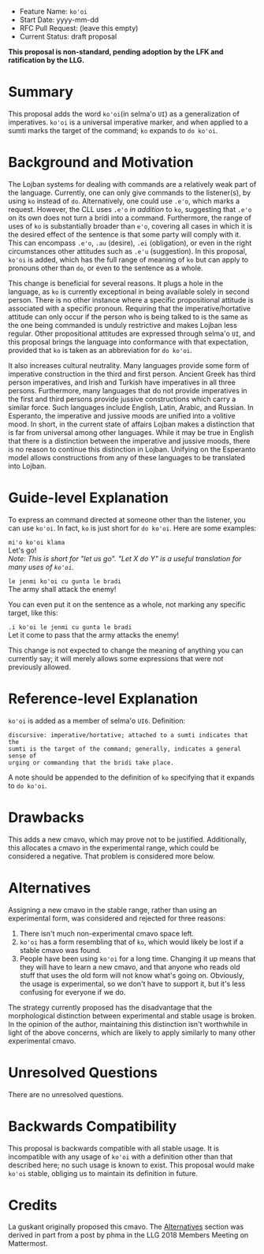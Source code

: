 - Feature Name: `ko'oi`
- Start Date: yyyy-mm-dd
- RFC Pull Request: (leave this empty)
- Current Status: draft proposal

**This proposal is non-standard, pending adoption by the LFK and ratification
by the LLG.**

# Summary
[Summary]: #summary

This proposal adds the word `ko'oi`(in selma'o `UI`) as a generalization of
imperatives. `ko'oi` is a universal imperative marker, and when applied to a
sumti marks the target of the command; `ko` expands to `do ko'oi`.


# Background and Motivation
[Background and Motivation]: #background-and-motivation

The Lojban systems for dealing with commands are a relatively weak part of the
language. Currently, one can only give commands to the listener(s), by using
`ko` instead of `do`. Alternatively, one could use `.e'o`, which marks a
request. However, the CLL uses `.e'o` *in addition* to `ko`, suggesting that
`.e'o` on its own does not turn a bridi into a command. Furthermore, the range
of uses of `ko` is substantially broader than `e'o`, covering all cases in which
it is the desired effect of the sentence is that some party will comply with it.
This can encompass `.e'o`, `.au` (desire), `.ei` (obligation), or even in the
right circumstances other attitudes such as `.e'u` (suggestion). In this
proposal, `ko'oi` is added, which has the full range of meaning of `ko` but can
apply to pronouns other than `do`, or even to the sentence as a whole.

This change is beneficial for several reasons. It plugs a hole in the language,
as `ko` is currently exceptional in being available solely in second person.
There is no other instance where a specific propositional attitude is associated
with a specific pronoun. Requiring that the imperative/hortative attitude can
only occur if the person who is being talked to is the same as the one being
commanded is unduly restrictive and makes Lojban less regular. Other
propositional attitudes are expressed through selma'o `UI`, and this proposal
brings the language into conformance with that expectation, provided that `ko`
is taken as an abbreviation for `do ko'oi`.

It also increases cultural neutrality. Many languages provide some form of
imperative construction in the third and first person. Ancient Greek has third
person imperatives, and Irish and Turkish have imperatives in all three persons.
Furthermore, many languages that do not provide imperatives in the first and
third persons provide jussive constructions which carry a similar force. Such
languages include English, Latin, Arabic, and Russian. In Esperanto, the
imperative and jussive moods are unified into a volitive mood. In short, in the
current state of affairs Lojban makes a distinction that is far from universal
among other languages. While it may be true in English that there is a
distinction between the imperative and jussive moods, there is no reason to
continue this distinction in Lojban. Unifying on the Esperanto model allows
constructions from any of these languages to be translated into Lojban.


# Guide-level Explanation
[Guide-level Explanation]: #guide-level-explanation

To express an command directed at someone other than the listener, you can use
`ko'oi`. In fact, `ko` is just short for `do ko'oi`. Here are some examples:

`mi'o ko'oi klama` <br/>
Let's go! <br/>
*Note: This is short for "let us go". "Let X do Y" is a useful translation
for many uses of `ko'oi`.*

`le jenmi ko'oi cu gunta le bradi` <br/>
The army shall attack the enemy!

You can even put it on the sentence as a whole, not marking any specific target,
like this:

`.i ko'oi le jenmi cu gunta le bradi` <br/>
Let it come to pass that the army attacks the enemy!

This change is not expected to change the meaning of anything you can
currently say; it will merely allows some expressions that were not
previously allowed.


# Reference-level Explanation
[Reference-level Explanation]: #reference-level-explanation

`ko'oi` is added as a member of selma'o `UI6`. Definition:
```
discursive: imperative/hortative; attached to a sumti indicates that the
sumti is the target of the command; generally, indicates a general sense of
urging or commanding that the bridi take place.
```

A note should be appended to the definition of `ko` specifying that it expands
to `do ko'oi`.


# Drawbacks
[Drawbacks]: #drawbacks

This adds a new cmavo, which may prove not to be justified. Additionally,
this allocates a cmavo in the experimental range, which could be considered
a negative. That problem is considered more below.


# Alternatives
[Alternatives]: #alternatives

Assigning a new cmavo in the stable range, rather than using an experimental
form, was considered and rejected for three reasons:

  1. There isn't much non-experimental cmavo space left.
  2. `ko'oi` has a form resembling that of `ko`, which would likely be lost
     if a stable cmavo was found.
  3. People have been using `ko'oi` for a long time. Changing it up means that
     they will have to learn a new cmavo, and that anyone who reads old stuff
     that uses the old form will not know what's going on. Obviously, the usage
     is experimental, so we don't have to support it, but it's less confusing
     for everyone if we do.

The strategy currently proposed has the disadvantage that the morphological
distinction between experimental and stable usage is broken. In the opinion
of the author, maintaining this distinction isn't worthwhile in light of
the above concerns, which are likely to apply similarly to many other
experimental cmavo.


# Unresolved Questions
[Unresolved Questions]: #unresolved-questions

There are no unresolved questions.

# Backwards Compatibility
[Backwards Compatibility]: #backwards-compatibility

This proposal is backwards compatible with all stable usage. It is incompatible
with any usage of `ko'oi` with a definition other than that described here;
no such usage is known to exist. This proposal would make `ko'oi` stable,
obliging us to maintain its definition in future.

# Credits
[Credits]: #credits

La guskant originally proposed this cmavo. The [Alternatives] section was
derived in part from a post by phma in the LLG 2018 Members Meeting on
Mattermost.
